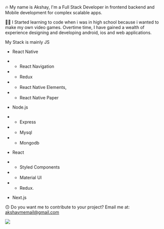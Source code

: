 🔥 My name is Akshay, I'm a Full Stack Developer in frontend backend and Mobile development for complex scalable apps.

🙏🏻 I Started learning to code when i was in high school because i wanted to make my own video games. Overtime time, I have gained a wealth of experience designing and developing android, ios and web applications.

My Stack is mainly JS


- React Native 
- - React Navigation
- - Redux
- - React Native Elements,
- - React Native Paper

- Node.js
- - Express
- - Mysql
- - Mongodb

- React 
- - Styled Components
- - Material UI
- - Redux.

- Next.js


🙃 Do you want me to contribute to your project? Email me at: akshaymemail@gmail.com


[![](https://media.bizj.us/view/img/7735712/batz.jpg)](https://akshaymemail.github.io/mycv)
